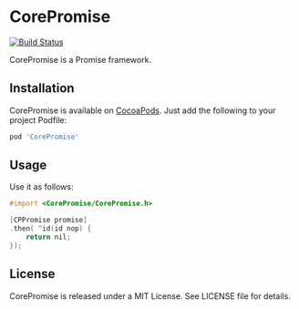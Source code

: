 # CorePromise

[![Build Status](https://travis-ci.org/naftaly/CorePromise.svg?branch=master)](https://travis-ci.org/naftaly/CorePromise)

CorePromise is a Promise framework.

## Installation

CorePromise is available on [CocoaPods](http://cocoapods.org). Just add the following to your project Podfile:

```ruby
pod 'CorePromise'
```

## Usage

Use it as follows:

```objective-c
#import <CorePromise/CorePromise.h>

[CPPromise promise]
.then( ^id(id nop) {
	return nil;
});

 ```

## License

CorePromise is released under a MIT License. See LICENSE file for details.


